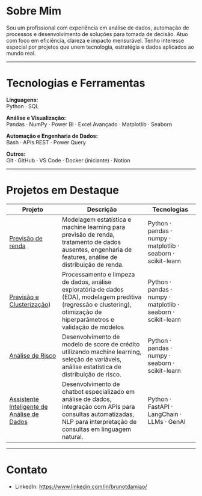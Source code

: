 # Sobre Mim

Sou um profissional com experiência em análise de dados, automação de processos e desenvolvimento de soluções para tomada de decisão. Atuo com foco em eficiência, clareza e impacto mensurável. Tenho interesse especial por projetos que unem tecnologia, estratégia e dados aplicados ao mundo real.

---

# Tecnologias e Ferramentas

**Linguagens:**  
Python · SQL

**Análise e Visualização:**  
Pandas · NumPy · Power BI · Excel Avançado · Matplotlib · Seaborn

**Automação e Engenharia de Dados:**  
Bash · APIs REST · Power Query

**Outros:**  
Git · GitHub · VS Code · Docker (iniciante) · Notion

---

# Projetos em Destaque

| Projeto | Descrição | Tecnologias |
|--------|-----------|-------------|
| [Previsão de renda](git@github.com:BrunoTDamiao/Previsao-de-renda.git) | Modelagem estatística e machine learning para previsão de renda, tratamento de dados ausentes, engenharia de features, análise de distribuição de renda. | Python · pandas · numpy · matplotlib · seaborn · scikit-learn |
| [Previsão e Clusterização](https://github.com/BrunoTDamiao/ProjetoSemantix)) | Processamento e limpeza de dados, análise exploratória de dados (EDA), modelagem preditiva (regressão e clustering), otimização de hiperparâmetros e validação de modelos | Python · pandas · numpy · matplotlib · seaborn · scikit-learn |
| [Análise de Risco](https://github.com/BrunoTDamiao/CreditScoreFinal) |  Desenvolvimento de modelo de score de crédito utilizando machine learning, seleção de variáveis, análise estatística de distribuição de risco. | Python · pandas · numpy · seaborn · scikit-learn |
| [Assistente Inteligente de Análise de Dados](https://github.com/BrunoTDamiao/data_ai) |  Desenvolvimento de chatbot especializado em análise de dados, integração com APIs para consultas automatizadas, NLP para interpretação de consultas em linguagem natural. | Python · FastAPI · LangChain · LLMs · GenAI |


---

# Contato

- LinkedIn: https://www.linkedin.com/in/brunotdamiao/
